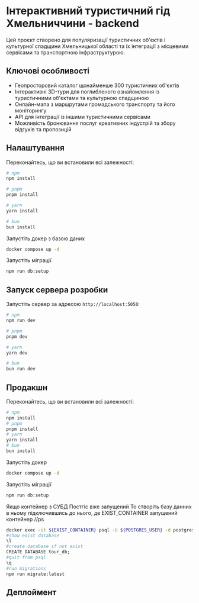 # Інтерактивний туристичний гід Хмельниччини - backend

Цей проєкт створено для популяризації туристичних об'єктів і культурної спадщини Хмельницької області та їх інтеграції з місцевими сервісами та транспортною інфраструктурою.

## Ключові особливості

- Геопросторовий каталог щонайменше 300 туристичних об'єктів
- Інтерактивні 3D-тури для поглибленого ознайомлення із туристичними об'єктами та культурною спадщиною
- Онлайн-мапа з маршрутами громадського транспорту та його моніторингу
- API для інтеграції із іншими туристичними сервісами
- Можливість бронювання послуг креативних індустрій та збору відгуків та пропозицій

## Налаштування

Переконайтесь, що ви встановили всі залежності:

```bash
# npm
npm install

# pnpm
pnpm install

# yarn
yarn install

# bun
bun install
```

Запустіть докер з базою даних

```bash
docker compose up -d
```

Запустіть міграції

```bash
npm run db:setup
```

## Запуск сервера розробки

Запустіть сервер за адресою `http://localhost:5050`:

```bash
# npm
npm run dev

# pnpm
pnpm dev

# yarn
yarn dev

# bun
bun run dev
```

## Продакшн

Переконайтесь, що ви встановили всі залежності:

```bash
# npm
npm install
# pnpm
pnpm install
# yarn
yarn install
# bun
bun install
```

Запустіть докер

```bash
docker compose up -d
```

Запустіть міграції

```bash
npm run db:setup
```

Якщо контейнер з СУБД Постгіс вже запущений
То створіть базу данних в ньому підключившись до нього, де EXIST_CONTAINER запущений контейнер //ps

```bash
docker exec -it ${EXIST_CONTAINER} psql -U ${POSTGRES_USER} -d postgres
#show exist database
\l
#create database if not exist
CREATE DATABASE tour_db;
#quit from psql
\q
#run migrations
npm run migrate:latest
```

## Деплоймент
